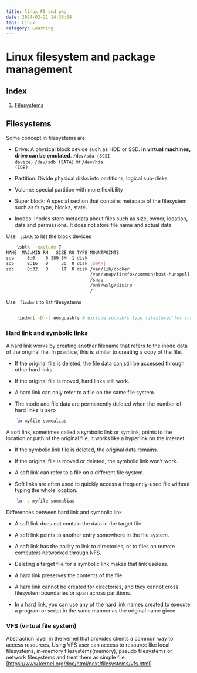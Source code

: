 ```yaml
---
title: linux FS and pkg
date: 2024-02-21 14:38:04
tags: Linux
category: Learning
---
```


# Linux filesystem and package management

## Index
1. [Filesystems](#filesystems)


## Filesystems
Some concept in filesystems are:
- Drive: A physical block device such as HDD or SSD. __In virtual machines, drive can be emulated__. <code>/dev/sda (SCSI device)</code> <code>/dev/sdb (SATA)</code> or <code>/dev/hda (IDE)</code>

- Partition: Divide physical disks into partitions, logical sub-disks

- Volume: special partition with more flexibility 
- Super block: A special section that contains metadata of the filesystem such as fs type, blocks, state..
- Inodes: Inodes store metadata about files such as size, owner, location, data and permissions. It does not store file name and actual data

Use ``` lsblk``` to list the block devices

``` bash
    lsblk --exclude 7
NAME  MAJ:MIN RM   SIZE RO TYPE MOUNTPOINTS
sda     8:0    0 389.8M  1 disk
sdb     8:16   0     3G  0 disk [SWAP]
sdc     8:32   0     1T  0 disk /var/lib/docker
                                /var/snap/firefox/common/host-hunspell
                                /snap
                                /mnt/wslg/distro
                                /
```

Use ``` findmnt``` to list filesystems
``` bash

    findmnt -D -t nosquashfs # exclude squashfs type files(used for snapshots)
```

### Hard link and symbolic links

 A hard link works by creating another filename that refers to the inode data of the original file. In practice, this is similar to creating a copy of the file.

- If the original file is deleted, the file data can still be accessed through other hard links.

- If the original file is moved, hard links still work.

-  A hard link can only refer to a file on the same file system.

- The inode and file data are permanently deleted when the number of hard links is zero

``` bash
    ln myfile somealias
```
A soft link, sometimes called a symbolic link or symlink, points to the location or path of the original file. It works like a hyperlink on the internet.


-  If the symbolic link file is deleted, the original data remains.

-  If the original file is moved or deleted, the symbolic link won’t work.

-  A soft link can refer to a file on a different file system.

-  Soft links are often used to quickly access a frequently-used file without typing the whole location.

``` bash
    ln -s myfile somealias
```
Differences between hard link and symbolic link

- A soft link does not contain the data in the target file.

- A soft link points to another entry somewhere in the file system.

- A soft link has the ability to link to directories, or to files on remote computers networked through NFS.

- Deleting a target file for a symbolic link makes that link useless.

- A hard link preserves the contents of the file.

- A hard link cannot be created for directories, and they cannot cross filesystem boundaries or span across partitions.

- In a hard link, you can use any of the hard link names created to execute a program or script in the same manner as the original name given.


### VFS (virtual file system)
Abstraction layer in the kernel that provides clients a common way to access resources.
Using VFS user can access to resource like local filesystems, in-memory filesystems(memory), pseudo filesystems or network filesystems and treat them as simple file.
[https://www.kernel.org/doc/html/next/filesystems/vfs.html]